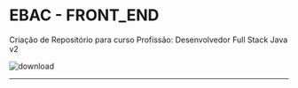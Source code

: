 # EBAC - FRONT_END
 Criação de Repositório para curso Profissão: Desenvolvedor Full Stack Java v2


![download](https://i.pinimg.com/736x/53/7d/e3/537de3e76eb37ff871e2edecbd98ecbc.jpg)

---
